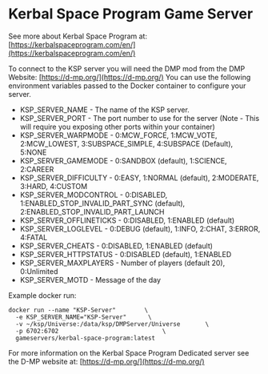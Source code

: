 # Kerbal Space Program Game Server

See more about Kerbal Space Program at: [https://kerbalspaceprogram.com/en/](https://kerbalspaceprogram.com/en/)

To connect to the KSP server you will need the DMP mod from the DMP Website: [https://d-mp.org/](https://d-mp.org/)
You can use the following environment variables passed to the Docker container to configure your server.

* KSP_SERVER_NAME - The name of the KSP server.
* KSP_SERVER_PORT - The port number to use for the server (Note - This will require you exposing other ports within your container)
* KSP_SERVER_WARPMODE - 0:MCW_FORCE, 1:MCW_VOTE, 2:MCW_LOWEST, 3:SUBSPACE_SIMPLE, 4:SUBSPACE (Default), 5:NONE
* KSP_SERVER_GAMEMODE - 0:SANDBOX (default), 1:SCIENCE, 2:CAREER
* KSP_SERVER_DIFFICULTY - 0:EASY, 1:NORMAL (default), 2:MODERATE, 3:HARD, 4:CUSTOM
* KSP_SERVER_MODCONTROL - 0:DISABLED, 1:ENABLED_STOP_INVALID_PART_SYNC (default), 2:ENABLED_STOP_INVALID_PART_LAUNCH
* KSP_SERVER_OFFLINETICKS - 0:DISABLED, 1:ENABLED (default)
* KSP_SERVER_LOGLEVEL - 0:DEBUG (default), 1:INFO, 2:CHAT, 3:ERROR, 4:FATAL
* KSP_SERVER_CHEATS - 0:DISABLED, 1:ENABLED (default)
* KSP_SERVER_HTTPSTATUS - 0:DISABLED (default), 1:ENABLED
* KSP_SERVER_MAXPLAYERS - Number of players (default 20), 0:Unlimited
* KSP_SERVER_MOTD - Message of the day



Example docker run:
```
docker run --name "KSP-Server"        \
  -e KSP_SERVER_NAME="KSP-Server"      \
  -v ~/ksp/Universe:/data/ksp/DMPServer/Universe       \
  -p 6702:6702                             \
  gameservers/kerbal-space-program:latest
```

For more information on the Kerbal Space Program Dedicated server see the D-MP website at: [https://d-mp.org/](https://d-mp.org/)
